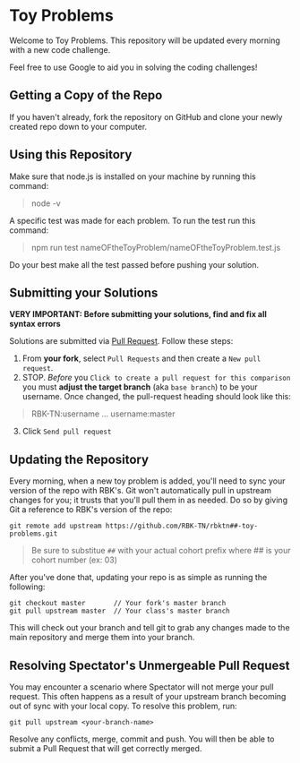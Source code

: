 # Toy Problems

Welcome to Toy Problems. This repository will be updated every morning with a new
code challenge.

Feel free to use Google to aid you in solving the coding challenges!

## Getting a Copy of the Repo

If you haven't already, fork the repository on GitHub and clone your newly created
repo down to your computer.

## Using this Repository

Make sure that node.js is installed on your machine by running this command:
  > node -v 

A specific test was made for each problem. 
To run the test run this command:

  > npm run test nameOFtheToyProblem/nameOFtheToyProblem.test.js

Do your best make all the test passed before pushing your solution.

## Submitting your Solutions

**VERY IMPORTANT: Before submitting your solutions, find and fix all syntax errors**

Solutions are submitted via [Pull Request](https://help.github.com/articles/using-pull-requests). Follow these steps:

1. From **your fork**, select `Pull Requests` and then create a `New pull request`.
2. STOP. *Before* you `Click to create a pull request for this comparison` you must **adjust the target branch** (aka `base branch`) to be your username. Once changed, the pull-request heading should look like this:

  > RBK-TN:username ... username:master

3. Click `Send pull request`

## Updating the Repository

Every morning, when a new toy problem is added, you'll need to sync your version of
the repo with RBK's. Git won't automatically pull in upstream changes for
you; it trusts that you'll pull them in as needed. Do so by giving Git a reference
to RBK's version of the repo:

    git remote add upstream https://github.com/RBK-TN/rbktn##-toy-problems.git

  > Be sure to substitue `##` with your actual cohort prefix where ## is your cohort number (ex: 03)

After you've done that, updating your repo is as simple as running the following:

    git checkout master       // Your fork's master branch
    git pull upstream master  // Your class's master branch

This will check out your branch and tell git to grab any changes made to the main
repository and merge them into your branch.

## Resolving Spectator's Unmergeable Pull Request

You may encounter a scenario where Spectator will not merge your pull request. This
often happens as a result of your upstream branch becoming out of sync with your
local copy. To resolve this problem, run:

    git pull upstream <your-branch-name>

Resolve any conflicts, merge, commit and push. You will then be able to submit a
Pull Request that will get correctly merged.
